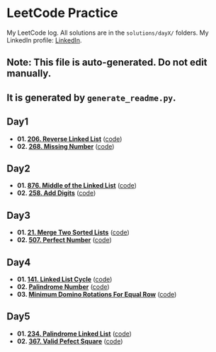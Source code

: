 # LeetCode Practice

My LeetCode log. All solutions are in the `solutions/dayX/` folders.
My LinkedIn profile: [LinkedIn](https://leetcode.com/u/shreyanshVIT23/).

## **Note: This file is auto-generated. Do not edit manually.**
## **It is generated by `generate_readme.py`.**

## Day1
- **01. [206. Reverse Linked List](https://leetcode.com/problems/reverse-linked-list/)** ([code](solutions/day1/01_ReverseLinkedList.py))
- **02. [268. Missing Number](https://leetcode.com/problems/missing-number/)** ([code](solutions/day1/02_MissingNumber.py))

## Day2
- **01. [876. Middle of the Linked List](https://leetcode.com/problems/middle-of-the-linked-list/)** ([code](solutions/day2/01_MiddleOfLinkedList.py))
- **02. [258. Add Digits](https://leetcode.com/problems/add-digits/)** ([code](solutions/day2/02_AddDigits.py))

## Day3
- **01. [21. Merge Two Sorted Lists](https://leetcode.com/problems/merge-two-sorted-lists/)** ([code](solutions/day3/01_MergingLinkedList.py))
- **02. [507. Perfect Number](https://leetcode.com/problems/perfect-number/)** ([code](solutions/day3/02_PerfectNumber.py))

## Day4
- **01. [141. Linked List Cycle](https://leetcode.com/problems/linked-list-cycle/)** ([code](solutions/day4/01_CycleLinkedList.py))
- **02. [Palindrome Number](https://leetcode.com/problems/palindrome-number/)** ([code](solutions/day4/02_PalindromeInteger.py))
- **03. [Minimum Domino Rotations For Equal Row](https://leetcode.com/problems/minimum-domino-rotations-for-equal-row/)** ([code](solutions/day4/03_DominoesFlip.py))

## Day5
- **01. [234. Palindrome Linked List](https://leetcode.com/problems/palindrome-linked-list/)** ([code](solutions/day5/01_PalindromeLinkedList.py))
- **02. [367. Valid Pefect Square](https://leetcode.com/problems/valid-perfect-square/)** ([code](solutions/day5/02_ValidPerfectSquare.py))


